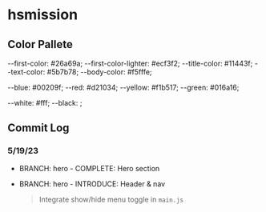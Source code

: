 # hsmission

## Color Pallete

--first-color: #26a69a;
    --first-color-lighter: #ecf3f2;
    --title-color: #11443f;
    --text-color: #5b7b78;
    --body-color: #f5fffe;

--blue: #00209f;
--red: #d21034;
--yellow: #f1b517;
--green: #016a16;

--white: #fff;
--black: ;

## Commit Log

### 5/19/23

- BRANCH: hero - COMPLETE: Hero section

- BRANCH: hero - INTRODUCE: Header & nav
   >Integrate show/hide menu toggle in `main.js`